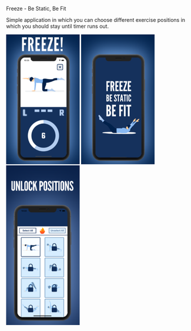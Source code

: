 Freeze - Be Static, Be Fit

Simple application in which you can choose different exercise positions in which you should stay until timer runs out.

<p float="left">
<img src="Untitled_Artwork 13.png" alt="preview1" width="200">
<img src="Untitled_Artwork 15.png" alt="preview2" width="200">
<img src="Untitled_Artwork 20.png" alt="preview3" width="200">
</p>

